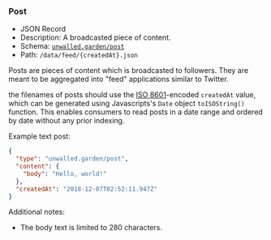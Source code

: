 ### Post

 - JSON Record
 - Description: A broadcasted piece of content.
 - Schema: [`unwalled.garden/post`](./post.json)
 - Path: `/data/feed/{createdAt}.json`

Posts are pieces of content which is broadcasted to followers. They are meant to be aggregated into "feed" applications similar to Twitter.

the filenames of posts should use the [ISO 8601](https://tools.ietf.org/html/rfc3339)-encoded `createdAt` value, which can be generated using Javascripts's `Date` object `toISOString()` function. This enables consumers to read posts in a date range and ordered by date without any prior indexing.

Example text post:

```json
{
  "type": "unwalled.garden/post",
  "content": {
    "body": "Hello, world!"
  },
  "createdAt": "2018-12-07T02:52:11.947Z"
}
```

Additional notes:

 - The body text is limited to 280 characters.